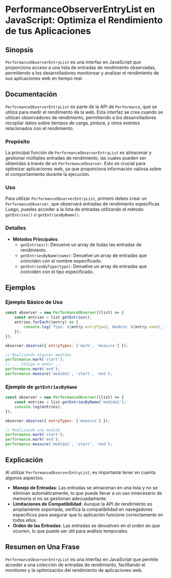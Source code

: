 <!--
Meta Description: # PerformanceObserverEntryList en JavaScript: Optimiza el Rendimiento de tus Aplicaciones ## Sinopsis `PerformanceObserverEntryList` es una interfaz e...
Meta Keywords: rendimiento, entradas, que, performanceobserverentrylist, una
-->

# PerformanceObserverEntryList en JavaScript: Optimiza el Rendimiento de tus Aplicaciones

## Sinopsis
`PerformanceObserverEntryList` es una interfaz en JavaScript que proporciona acceso a una lista de entradas de rendimiento observadas, permitiendo a los desarrolladores monitorear y analizar el rendimiento de sus aplicaciones web en tiempo real.

## Documentación
`PerformanceObserverEntryList` es parte de la API de `Performance`, que se utiliza para medir el rendimiento de la web. Esta interfaz se crea cuando se utilizan observadores de rendimiento, permitiendo a los desarrolladores recopilar datos sobre tiempos de carga, pintura, y otros eventos relacionados con el rendimiento.

### Propósito
La principal función de `PerformanceObserverEntryList` es almacenar y gestionar múltiples entradas de rendimiento, las cuales pueden ser obtenidas a través de un `PerformanceObserver`. Esto es crucial para optimizar aplicaciones web, ya que proporciona información valiosa sobre el comportamiento durante la ejecución.

### Uso
Para utilizar `PerformanceObserverEntryList`, primero debes crear un `PerformanceObserver`, que observará entradas de rendimiento específicas. Luego, puedes acceder a la lista de entradas utilizando el método `getEntries()` o `getEntriesByName()`.

### Detalles
- **Métodos Principales**:
  - `getEntries()`: Devuelve un array de todas las entradas de rendimiento.
  - `getEntriesByName(name)`: Devuelve un array de entradas que coinciden con el nombre especificado.
  - `getEntriesByType(type)`: Devuelve un array de entradas que coinciden con el tipo especificado.

## Ejemplos

### Ejemplo Básico de Uso
```javascript
const observer = new PerformanceObserver((list) => {
    const entries = list.getEntries();
    entries.forEach((entry) => {
        console.log(`Tipo: ${entry.entryType}, Nombre: ${entry.name}, Tiempo: ${entry.startTime}`);
    });
});

observer.observe({ entryTypes: ['mark', 'measure'] });

// Realizando algunas medidas
performance.mark('start');
// ... Código a medir ...
performance.mark('end');
performance.measure('medida1', 'start', 'end');
```

### Ejemplo de `getEntriesByName`
```javascript
const observer = new PerformanceObserver((list) => {
    const entries = list.getEntriesByName('medida1');
    console.log(entries);
});

observer.observe({ entryTypes: ['measure'] });

// Realizando una medida
performance.mark('start');
performance.mark('end');
performance.measure('medida1', 'start', 'end');
```

## Explicación
Al utilizar `PerformanceObserverEntryList`, es importante tener en cuenta algunos aspectos:

- **Manejo de Entradas**: Las entradas se almacenan en una lista y no se eliminan automáticamente, lo que puede llevar a un uso innecesario de memoria si no se gestionan adecuadamente.
- **Limitaciones de Compatibilidad**: Aunque la API de rendimiento es ampliamente soportada, verifica la compatibilidad en navegadores específicos para asegurar que tu aplicación funcione correctamente en todos ellos.
- **Orden de las Entradas**: Las entradas se devuelven en el orden en que ocurren, lo que puede ser útil para análisis temporales.

## Resumen en Una Frase
`PerformanceObserverEntryList` es una interfaz en JavaScript que permite acceder a una colección de entradas de rendimiento, facilitando el monitoreo y la optimización del rendimiento de aplicaciones web.